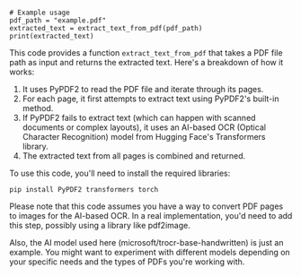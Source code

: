 ```

# Example usage
pdf_path = "example.pdf"
extracted_text = extract_text_from_pdf(pdf_path)
print(extracted_text)

```

This code provides a function `extract_text_from_pdf` that takes a PDF file path as input and returns the extracted text. Here's a breakdown of how it works:

1. It uses PyPDF2 to read the PDF file and iterate through its pages.
2. For each page, it first attempts to extract text using PyPDF2's built-in method.
3. If PyPDF2 fails to extract text (which can happen with scanned documents or complex layouts), it uses an AI-based OCR (Optical Character Recognition) model from Hugging Face's Transformers library.
4. The extracted text from all pages is combined and returned.

To use this code, you'll need to install the required libraries:

```
pip install PyPDF2 transformers torch
```

Please note that this code assumes you have a way to convert PDF pages to images for the AI-based OCR. In a real implementation, you'd need to add this step, possibly using a library like pdf2image.

Also, the AI model used here (microsoft/trocr-base-handwritten) is just an example. You might want to experiment with different models depending on your specific needs and the types of PDFs you're working with.
